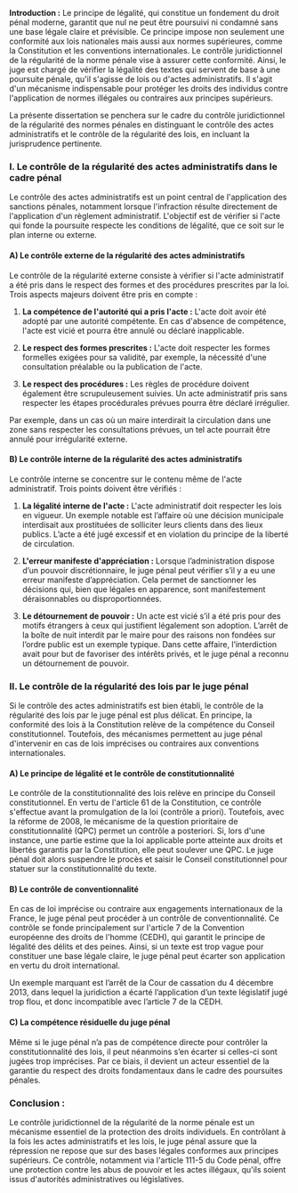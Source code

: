 **Introduction :**
Le principe de légalité, qui constitue un fondement du droit pénal moderne, garantit que nul ne peut être poursuivi ni condamné sans une base légale claire et prévisible. Ce principe impose non seulement une conformité aux lois nationales mais aussi aux normes supérieures, comme la Constitution et les conventions internationales. Le contrôle juridictionnel de la régularité de la norme pénale vise à assurer cette conformité. Ainsi, le juge est chargé de vérifier la légalité des textes qui servent de base à une poursuite pénale, qu'il s'agisse de lois ou d'actes administratifs. Il s'agit d'un mécanisme indispensable pour protéger les droits des individus contre l'application de normes illégales ou contraires aux principes supérieurs. 

La présente dissertation se penchera sur le cadre du contrôle juridictionnel de la régularité des normes pénales en distinguant le contrôle des actes administratifs et le contrôle de la régularité des lois, en incluant la jurisprudence pertinente.

### I. Le contrôle de la régularité des actes administratifs dans le cadre pénal

Le contrôle des actes administratifs est un point central de l'application des sanctions pénales, notamment lorsque l'infraction résulte directement de l'application d'un règlement administratif. L'objectif est de vérifier si l'acte qui fonde la poursuite respecte les conditions de légalité, que ce soit sur le plan interne ou externe.

#### A) Le contrôle externe de la régularité des actes administratifs

Le contrôle de la régularité externe consiste à vérifier si l'acte administratif a été pris dans le respect des formes et des procédures prescrites par la loi. Trois aspects majeurs doivent être pris en compte :

1. **La compétence de l'autorité qui a pris l'acte :** L'acte doit avoir été adopté par une autorité compétente. En cas d'absence de compétence, l'acte est vicié et pourra être annulé ou déclaré inapplicable.
   
2. **Le respect des formes prescrites :** L'acte doit respecter les formes formelles exigées pour sa validité, par exemple, la nécessité d'une consultation préalable ou la publication de l'acte.

3. **Le respect des procédures :** Les règles de procédure doivent également être scrupuleusement suivies. Un acte administratif pris sans respecter les étapes procédurales prévues pourra être déclaré irrégulier.

Par exemple, dans un cas où un maire interdirait la circulation dans une zone sans respecter les consultations prévues, un tel acte pourrait être annulé pour irrégularité externe.

#### B) Le contrôle interne de la régularité des actes administratifs

Le contrôle interne se concentre sur le contenu même de l'acte administratif. Trois points doivent être vérifiés :

1. **La légalité interne de l'acte :** L'acte administratif doit respecter les lois en vigueur. Un exemple notable est l’affaire où une décision municipale interdisait aux prostituées de solliciter leurs clients dans des lieux publics. L’acte a été jugé excessif et en violation du principe de la liberté de circulation.

2. **L'erreur manifeste d'appréciation :** Lorsque l’administration dispose d’un pouvoir discrétionnaire, le juge pénal peut vérifier s’il y a eu une erreur manifeste d’appréciation. Cela permet de sanctionner les décisions qui, bien que légales en apparence, sont manifestement déraisonnables ou disproportionnées.

3. **Le détournement de pouvoir :** Un acte est vicié s’il a été pris pour des motifs étrangers à ceux qui justifient légalement son adoption. L’arrêt de la boîte de nuit interdit par le maire pour des raisons non fondées sur l’ordre public est un exemple typique. Dans cette affaire, l’interdiction avait pour but de favoriser des intérêts privés, et le juge pénal a reconnu un détournement de pouvoir.

### II. Le contrôle de la régularité des lois par le juge pénal

Si le contrôle des actes administratifs est bien établi, le contrôle de la régularité des lois par le juge pénal est plus délicat. En principe, la conformité des lois à la Constitution relève de la compétence du Conseil constitutionnel. Toutefois, des mécanismes permettent au juge pénal d'intervenir en cas de lois imprécises ou contraires aux conventions internationales.

#### A) Le principe de légalité et le contrôle de constitutionnalité

Le contrôle de la constitutionnalité des lois relève en principe du Conseil constitutionnel. En vertu de l'article 61 de la Constitution, ce contrôle s'effectue avant la promulgation de la loi (contrôle a priori). Toutefois, avec la réforme de 2008, le mécanisme de la question prioritaire de constitutionnalité (QPC) permet un contrôle a posteriori. Si, lors d'une instance, une partie estime que la loi applicable porte atteinte aux droits et libertés garantis par la Constitution, elle peut soulever une QPC. Le juge pénal doit alors suspendre le procès et saisir le Conseil constitutionnel pour statuer sur la constitutionnalité du texte.

#### B) Le contrôle de conventionnalité

En cas de loi imprécise ou contraire aux engagements internationaux de la France, le juge pénal peut procéder à un contrôle de conventionnalité. Ce contrôle se fonde principalement sur l'article 7 de la Convention européenne des droits de l'homme (CEDH), qui garantit le principe de légalité des délits et des peines. Ainsi, si un texte est trop vague pour constituer une base légale claire, le juge pénal peut écarter son application en vertu du droit international.

Un exemple marquant est l’arrêt de la Cour de cassation du 4 décembre 2013, dans lequel la juridiction a écarté l’application d’un texte législatif jugé trop flou, et donc incompatible avec l’article 7 de la CEDH.

#### C) La compétence résiduelle du juge pénal

Même si le juge pénal n’a pas de compétence directe pour contrôler la constitutionnalité des lois, il peut néanmoins s’en écarter si celles-ci sont jugées trop imprécises. Par ce biais, il devient un acteur essentiel de la garantie du respect des droits fondamentaux dans le cadre des poursuites pénales.

### Conclusion :

Le contrôle juridictionnel de la régularité de la norme pénale est un mécanisme essentiel de la protection des droits individuels. En contrôlant à la fois les actes administratifs et les lois, le juge pénal assure que la répression ne repose que sur des bases légales conformes aux principes supérieurs. Ce contrôle, notamment via l'article 111-5 du Code pénal, offre une protection contre les abus de pouvoir et les actes illégaux, qu'ils soient issus d'autorités administratives ou législatives.